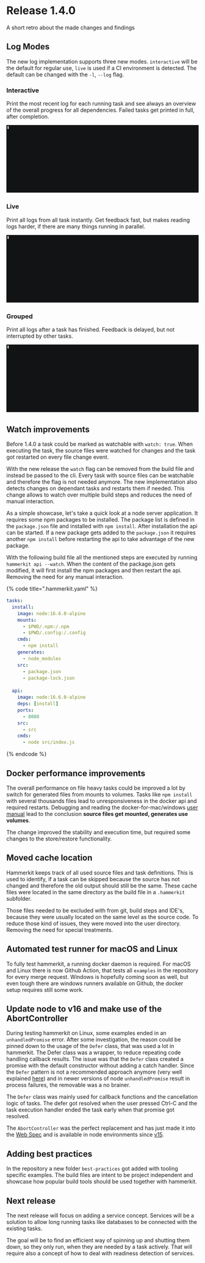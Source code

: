 # Release 1.4.0

A short retro about the made changes and findings

## Log Modes

The new log implementation supports three new modes. 
`interactive` will be the default for regular use, 
`live` is used if a CI environment is detected. 
The default can be changed with the `-l`, `--log` flag.

### Interactive

Print the most recent log for each running task and see always an overview of the overall progress for all dependencies. 
Failed tasks get printed in full, after completion.

![](./hardlink.gif)

### Live

Print all logs from all task instantly. 
Get feedback fast, but makes reading logs harder, if there are many things running in parallel.

![](./live.gif)

### Grouped

Print all logs after a task has finished. 
Feedback is delayed, but not interrupted by other tasks.

![](./grouped.gif)

## Watch improvements

Before 1.4.0 a task could be marked as watchable with `watch: true`. 
When executing the task, the source files were watched for changes and the task got restarted on every file change event.

With the new release the `watch` flag can be removed from the build file and instead be passed to the cli. 
Every task with source files can be watchable and therefore the flag is not needed anymore. 
The new implementation also detects changes on dependant tasks and restarts them if needed. 
This change allows to watch over multiple build steps and reduces the need of manual interaction.

As a simple showcase, let's take a quick look at a node server application. 
It requires some npm packages to be installed. 
The package list is defined in the `package.json` file and installed with `npm install`. 
After installation the api can be started. 
If a new package gets added to the `package.json` it requires another `npm install` before restarting the api to take advantage of the new package.

With the following build file all the mentioned steps are executed by running `hammerkit api --watch`. 
When the content of the package.json gets modified, it will first install the npm packages and then restart the api. 
Removing the need for any manual interaction.

{% code title=".hammerkit.yaml" %}
```yaml
tasks:
  install:
    image: node:16.6.0-alpine
    mounts:
      - $PWD/.npm:/.npm
      - $PWD/.config:/.config
    cmds:
      - npm install
    generates:
      - node_modules
    src:
      - package.json
      - package-lock.json

  api:
    image: node:16.6.0-alpine
    deps: [install]
    ports:
      - 8080
    src:
      - src
    cmds:
      - node src/index.js

```
{% endcode %}

## Docker performance improvements

The overall performance on file heavy tasks could be improved a lot by switch for generated files from mounts to volumes. 
Tasks like `npm install` with several thousands files lead to unresponsiveness in the docker api and required restarts. 
Debugging and reading the docker-for-mac/windows [user manual](https://docs.docker.com/desktop/mac/#file-sharing) lead to the conclusion **source files get mounted, generates use volumes**.

The change improved the stability and execution time, but required some changes to the store/restore functionality.

## Moved cache location

Hammerkit keeps track of all used source files and task definitions. 
This is used to identify, if a task can be skipped because the source has not changed and therefore the old output should still be the same. 
These cache files were located in the same directory as the build file in a `.hammerkit` subfolder.

Those files needed to be excluded with from git, build steps and IDE's, because they were usually located on the same level as the source code. 
To reduce those kind of issues, they were moved into the user directory. 
Removing the need for special treatments.

## Automated test runner for macOS and Linux

To fully test hammerkit, a running docker daemon is required. 
For macOS and Linux there is now Github Action, that tests all `examples` in the repository for every merge request. 
Windows is hopefully coming soon as well, but even tough there are windows runners available on Github, the docker setup requires still some work.

## Update node to v16 and make use of the AbortController

During testing hammerkit on Linux, some examples ended in an `unhandledPromise` error. 
After some investigation, the reason could be pinned down to the usage of the `Defer` class, that was used a lot in hammerkit. 
The Defer class was a wrapper, to reduce repeating code handling callback results. 
The issue was that the `Defer` class created a promise with the default constructor without adding a catch handler. 
Since the `Defer` pattern is not a recommended approach anymore (very well explained [here](https://stackoverflow.com/questions/34971078/how-to-replace-promise-defer-with-new-promise)) and in newer versions of node `unhandledPromise` result in process failures, the removable was a no brainer.

The `Defer` class was mainly used for callback functions and the cancellation logic of tasks. 
The defer got resolved when the user pressed Ctrl-C and the task execution handler ended the task early when that promise got resolved.

The `AbortController` was the perfect replacement and has just made it into the [Web Spec](https://dom.spec.whatwg.org/#interface-abortcontroller) and is available in node environments since [v15](https://nodejs.org/api/all.html#globals\_class\_abortcontroller).

## Adding best practices

In the repository a new folder `best-practices` got added with tooling specific examples. 
The build files are intent to be project independent and showcase how popular build tools should be used together with hammerkit.

## Next release

The next release will focus on adding a service concept. 
Services will be a solution to allow long running tasks like databases to be connected with the existing tasks.

The goal will be to find an efficient way of spinning up and shutting them down, so they only run, when they are needed by a task actively. 
That will require also a concept of how to deal with readiness detection of services.
